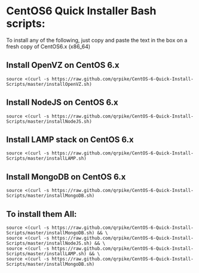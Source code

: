 CentOS6 Quick Installer Bash scripts:
==========================

To install any of the following, just copy and paste the text in the box on a fresh copy of CentOS6.x (x86_64)

Install OpenVZ on CentOS 6.x
-----

    source <(curl -s https://raw.github.com/qrpike/CentOS-6-Quick-Install-Scripts/master/installOpenVZ.sh)


Install NodeJS on CentOS 6.x
-----

    source <(curl -s https://raw.github.com/qrpike/CentOS-6-Quick-Install-Scripts/master/installNodeJS.sh)


Install LAMP stack on CentOS 6.x
-----

    source <(curl -s https://raw.github.com/qrpike/CentOS-6-Quick-Install-Scripts/master/installLAMP.sh)


Install MongoDB on CentOS 6.x
-----

    source <(curl -s https://raw.github.com/qrpike/CentOS-6-Quick-Install-Scripts/master/installMongoDB.sh)


To install them All:
-----

    source <(curl -s https://raw.github.com/qrpike/CentOS-6-Quick-Install-Scripts/master/installMongoDB.sh) && \
    source <(curl -s https://raw.github.com/qrpike/CentOS-6-Quick-Install-Scripts/master/installNodeJS.sh) && \
    source <(curl -s https://raw.github.com/qrpike/CentOS-6-Quick-Install-Scripts/master/installLAMP.sh) && \
    source <(curl -s https://raw.github.com/qrpike/CentOS-6-Quick-Install-Scripts/master/installMongoDB.sh)
